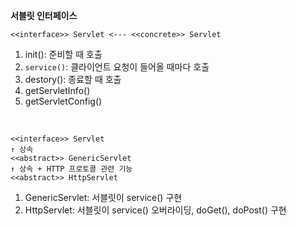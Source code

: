 **서블릿 인터페이스**
```
<<interface>> Servlet <--- <<concrete>> Servlet
```
1. init(): 준비할 때 호출
2. `service()`: 클라이언트 요청이 들어올 때마다 호출
3. destory(): 종료할 때 호출
4. getServletInfo()
5. getServletConfig()

<br>

```
<<interface>> Servlet
↑ 상속
<<abstract>> GenericServlet
↑ 상속 + HTTP 프로토콜 관련 기능
<<abstract>> HttpServlet
```
1. GenericServlet: 서블릿이 service() 구현
2. HttpServlet: 서블릿이 service() 오버라이딩, doGet(), doPost() 구현

<br>
